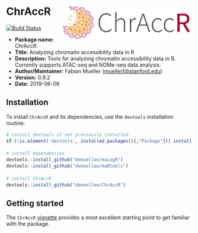 # ChrAccR <img src="man/figures/chraccr_logo.png" align="right" height="96"/>

[![Build Status](https://travis-ci.org/demuellae/ChrAccR.svg?branch=master)](https://travis-ci.org/demuellae/ChrAccR)

* __Package name:__ ChrAccR
* __Title:__ Analyzing chromatin accessibility data in R
* __Description:__ Tools for analyzing chromatin accessibility data in R. Currently supports ATAC-seq and NOMe-seq data analysis.
* __Author/Maintainer:__ Fabian Mueller (<muellerf@stanford.edu>)
* __Version:__ 0.9.2
* __Date:__ 2019-06-06


## Installation

To install `ChrAccR` and its dependencies, use the `devtools` installation routine:

```r
# install devtools if not previously installed
if (!is.element('devtools', installed.packages()[,"Package"])) install.packages('devtools')

# install dependencies
devtools::install_github("demuellae/muLogR")
devtools::install_github("demuellae/muRtools")

# install ChrAccR
devtools::install_github("demuellae/ChrAccR")
```

## Getting started

The `ChrAccR` [vignette](https://demuellae.github.io/ChrAccR/articles/overview.html) provides a most excellent starting point to get familiar with the package.
